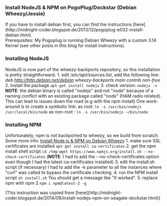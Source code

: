 ### Install NodeJS & NPM on PogoPlug/Dockstar (Debian Wheezy/Jessie)

<div class="post-header">If you have to install debian first, you can find the instructions [here](http://midnight-coder.blogspot.de/2013/12/pogoplug-e032-install-debian.html).</div>

<div id="post-body-8426526808532697629" class="post-body entry-content">Prerequisites: My Pogoplug is running Debian Wheezy with a custom 3.14 Kernel (see other posts in this blog for install instructions).

### Installing NodeJS

NodeJS is now part of the wheezy-backports repository, so this installation is pretty straightforward. 1\. edit _/etc/apt/sources.list_, add the following line: _deb http://http.debian.net/debian wheezy-backports main contrib non-free_ 2\. Install the package `apt-get install nodejs` 3\. check version: `nodejs -v` **NOTE**: the debian binary is called "nodejs" and not "node" because of a naming conflict with an existing package called "node" (HAM radio related). This can lead to issues down the road (e.g with the npm install) One work-around is to create a symbolic link: as root: `ln -s /usr/bin/nodejs /usr/local/bin/node` as non-root : `ln -s /usr/bin/nodejs ~/bin/node `

### Installing NPM

Unfortunately, npm is not backported to wheezy, so we build from scratch. Some more info: [Install Node.js & NPM on Debian Wheezy](http://antler.co.za/2014/04/install-node-js-npm-on-debian-stable-wheezy-7/) 1\. make sure SSL certificates are installed `apt-get install ca-certificates` 2\. get the npm install shell script `cd /tmp` `wget https://www.npmjs.org/install.sh --no-check-certificates` (**NOTE**: I had to add the --no-check-certificates option even though I had the latest ca-certificates installed) 3\. edit the install.sh script (if necessary) I had to add the -k parameter to all the instances where "curl" was called to bypass the certificate checking. 4\. run the NPM install script `sh install.sh` You should get a message like "It worked". 5. replace npm with npm 2 `npm i npm@latest-2 -g`</div>

<div class="post-body entry-content">(This instruction was copied from [here](http://midnight-coder.blogspot.de/2014/08/install-nodejs-npm-on-seagate-dockstar.html))</div>